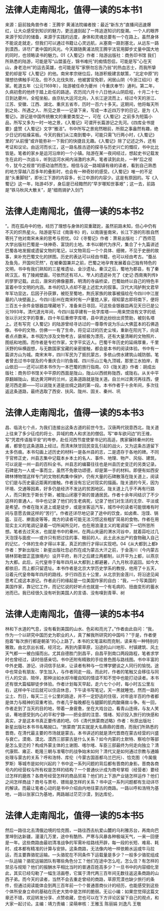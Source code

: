 # 法律人走南闯北，值得一读的5本书1

来源：庭前独角兽作者：王腾宇 黄浦法院编者按：最近“新东方”直播间迅速爆红，让大众感受到知识的魅力，更迅速刮起了一阵追逐知识的旋潮。一个人的眼界来源于知识的储备，来源于实践的远度，身体和灵魂总要有一个在路上。虽然身体不能说走就走，但我们可以通过书籍让心灵远航，从塞南一路到塞北，从远东一路到漠西，详尽广袤中国的风光。今天跟随黄浦法院王腾宇法官用脚步丈量中国大地的同时，也领略读书的魅力。01《入蜀记》作者：陆游出版社：商务印书馆   我们所熟悉的陆游，可能是写“山盟虽在，锦书难托”的痴情怨侣，可能是写“心在天山，身老沧州”的运去英雄，也可能是写“家祭勿忘告乃翁”的热血志士，而我所挚爱的却是写《入蜀记》的他。南宋孝宗继位后，陆游积极建言献策，“北定中原”的理想彷佛触手可及。但不久北伐失败，他被罢官免职，闲居山阴（今浙江绍兴）老家。乾道五年（公元1169年），陆游被任命为夔州（今重庆奉节）通判。第二年，久病初愈的他终于踏上赴任的路途。农历闰六月十八日他从山阴启程，十月二十七日到达夔州，全程坐船，由京杭大运河北向，入长江逆流而上，经过今天的浙江、江苏、安徽、江西、湖北、重庆五省市，历时一百六十多天。这期间，他将每天所到之处、所遇之人、所见之景一一记录下来，写成一本近四万字的日记，是为《入蜀记》。游记是中国传统散文的重要类型之一，可在《入蜀记》之前多为短篇小品，所写又多为一时一地之景，《入蜀记》可谓开长篇游记之先河。《四库全书提要》盛赞《入蜀记》文字“雅洁”。书中所写之景宛然眼前，所叙之事盎然有趣，绝少日记的枯燥呆板。今天的我们从江南到蜀中，可能只需飞行两小时，《入蜀记》里的“从前慢”或许能弥补一下我们的快捷且无趣。《入蜀记》除了记述之外，还有考证和议论。由运河而长江，这一路名胜古迹的探寻与历史兴亡的慨叹，书中比比皆是。笔者的家乡是运河沿岸的一个小镇。陆游在某一夜间经过，想起史书记载发生在此的一次战斗，听到运河水闸内湍激的水声。笔者读到此处，一种“后之视今，犹今之视昔”的感动油然而生。相信与这一路城镇有缘的读者，看到自己熟悉的地方穿越八百多年的叠影时，也会有一种奇妙的感受。《入蜀记》唯一的不足是“头重脚轻”，即长江下游的内容多，长江中游的内容少。这是有原因的。写《入蜀记》这一年，陆游45岁，身后是已经黯然的“早岁哪知世事艰”；这一去，前路是“铁马秋风大散关”，是“细雨骑驴入剑门

# 法律人走南闯北，值得一读的5本书2

”。而在孤舟中的他，经历了理想与身体的双重蹉跎，虽然前路未知，但心中仍有不灭的炽热星火。陆游是写过《南唐书》的，以南唐鉴南宋，长江下游的形胜自然寄托了他对南宋未来的思考与担忧。02《寻蜀记》作者：萧易出版社：广西师范大学出版社巴蜀是一块神奇、富饶的土地。本书以朝代为序尺，集合了十九篇讲述巴蜀各地发掘或遗留文物的笔记，以文物背后一个个具体、细微，不见于史册的故事，来补充巴蜀文化的拼图。历史的表达可以经由书籍，也可以经由考古。“蚕丛及鱼凫，开国何茫然”，在被秦国兼并之前，巴蜀之地孕育发展着自己独有特色的文明，书中有我们熟知的三星堆遗址、金沙遗址。秦汉之后，蜀地为郡县，有了秦砖汉瓦，有了陵阙壁画，可依然还有邛人、笮人的遗迹补充了《史记·西南夷列传》的寥寥记载。此后，唐宋的佛像墓葬，明清的寺庙桥梁，巴蜀始终以自己的特色丰富着中华文明的内涵。本书的切入点却不是上述宏大的叙事。汉代大鸿胪荆文君早年军功显达，后因子孙获罪，被贬至蜀地，荆氏家族的故事被描绘在今四川中江崖墓的八块壁画上。今四川彭州在南宋时有一户董姓人家，得知蒙古即将南下，便将三百五十余件金银器皿埋藏地下，准备来日寻回，可这些金银器皿再见天日已是公元1993年。清代道光年间，今四川盐亭建有一处字库塔——用来焚烧有文字的纸张以示对文字的尊重，四十年后重修字库塔，县中贤达纷纷出资赞助，被刻名塔上。还有写完《入蜀记》的陆游曾经寻访过的一尊尊传说为乐山大佛蓝本的石佛造像。书中的文物，仿佛一一有了生命，将见证过的历史尘埃，重新在阳光下，向读者点点数来。本书因为涉及文物考古，装帧极为漂亮，还有大量清晰的文物照片、图纸和地图。而作者是专栏作家，文字平实近人。巴蜀千年历史的延绵厚重，千里沃野的纵横遐想，与无数国家宝藏的亲密接触，都会是本书的阅读体验。书中有一篇讲方山为城。南宋末年，四川军民为了抵抗蒙古，多依山傍水建筑山城防御。笔者曾去过书中提及的今重庆合川钓鱼城、四川乐山三龟九顶城，那里江水拍岸，青山依旧——还可以把本书作为一本巴蜀的旅行指南。03《陇关道》作者：胡成出版社：商务印书馆关中平原的西面是陇山，陇山以西统称陇西，或陇右。从关中平原翻越陇山，抵达黄河畔的兰州，这条道路就是陇关道。自兰州过黄河再往西，便是河西走廊——可以说陇关道是丝绸之路的第一段。本书作者于十余年间，多次往返这条道路，最终选取了西安、扶风、陇州、固关、秦州、巩

# 法律人走南闯北，值得一读的5本书3

昌、临洮七个点，为我们连接出这条古道的前世今生。汉唐两代锐意西北，陇关道上往来了多少征戍的将士、异域的商人和求法的僧侣。写“单车欲问边”的王维，写“凭君传语报平安”的岑参，赴任河西节度使掌书记的高适，携家辗转秦州的杜甫，都曾在这条道路上经过。而清末陕甘回民变乱引起的战火，又为这条古道留下太多伤痕。本书勾画上述历史的材料一是各州县的志，二是遗存于各地的碑。不同于官修正史，州县志集中记载本乡本土的名人、事件、地理、物产、风俗、建筑，可以说是一州一县的百科全书。州县志的编纂往往也是州县历史变迁的另类记录。石碑是为一人或一事而立，虽然不免歌功颂德，却是第一手的材料。即便有如西安碑林博物馆这样专门的文物机构集中保护，仍有大量的石碑散落在陇关道上，阅读它们是与历史最近距离的接触。作者没有忘记对现实的描画。陇关道的今天，因为环境、交通等因素，好多仍是经济不发达的贫困地区。陇关道上几乎不再有行路人，而只剩生于斯长于斯，被陇山闭塞于斯的普通居民。作者十余年间结识了不少这样的普通人，书中也记录了他们的生老病死，记录了他们对生活的无奈、平淡或是希望。作者在陇关道上或是徒步，或是坐客运汽车，城市中的读者可能很难有时间与意愿去做这样的“苦行”。作者还详尽地记录了途中的饮食，如卤煮、泡馍、锅盔、豆花、擀面皮等等，南方的读者可能无法习惯这些粗犷简易的食物。作者在用现实主义的笔调记录着一切所闻所见时，也在用浪漫主义的笔调留下一切所思所想。笔者去过天水，也就是书中的秦州，在两山夹逼的渭水河谷中，就着蒜吃过几天泡馍与面皮——或许只有把过往的事、眼前的人、此土此水出产的食物融入自己的记忆，个体的生命才得以丰富，真正的旅行才得以实现吧。04《从大都到上都》作者：罗新出版社：新星出版社忽必烈在成为蒙古大汗之前，于金莲川（今内蒙古锡林郭勒盟正蓝旗境内）设开平府，称汗之后建立两都制，以开平为上都，以燕京为大都。此后，元代皇帝于每年四月从大都到上都避暑，八九月秋凉返回。如今大都依旧，而上都只留遗址。本书作者是北京大学历史学系的教授，他用了十五天，沿着元代皇帝每年四月的路线，步行四百五十公里，从北京到金莲川，将沿途见闻思考汇成这本游记。作者此行的缘起是一位美国作家的自白：“我，一个写美国的美国作家，靠记忆工作，而记忆说的好听点也就是一个有毛病的、扭曲变形的蓄水池而已。我已经很久没有听到美国人的言语、没有嗅到青草、树

# 法律人走南闯北，值得一读的5本书4

林和下水道的气息，没有看到美国的山水、色彩和亮光了。”作者由此自问：“我，作为一个以研究中国历史为职业的人，真了解我所研究的中国吗？”于是，作者便抱着“每次旅行都是朝圣”的心上路了。本书的文笔温和而克制，读来有一种特别的雅致。由北京出长城，经河北，再到内蒙草原，沿途的山川地形、村镇建筑、风土天气都一一被白描而出。尤其自德胜门到昌平，自昌平到南口两段路程，笔者求学时也曾经过，读时倍感亲切。书中还附有精致的手绘景色图与路线图。书中丰富的中外史籍、游记、诗词信手拈来，让读者有种与一位博学健谈之人同行的愉悦。途中也常会有朋友、学生加入，与作者同走一段。而此时，作者的笔触又会移往与同行人的交谈、陪伴，那种淡如水却冷暖自知的情谊不知不觉中也能打动读者。本书还有很大篇幅聊徒步体验。作者计划每天早起，走六七个小时，每小时五公里左右，这样中午过后就可以住店休息，下午读书写笔记，天一黑就睡觉。然而一路的尘土、烈日，每天二三十公里的路途，并不一定舒适的住宿，对年逾半百的作者都是体力与精神的双重考验。作者几乎每晚都在与腿脚的肌肉酸痛做斗争。有一回，作者走到了当天的目的地，带着一身疲惫，坐在大戏台边，看青山连绵，与友人笑谈，蓦地感受到内心的平和宁静——把全部的注意、情绪、知识投入旅行的快感和真实，才是这本书真正要传递的吧。05《清代旅蒙商述略》作者：秋原出版社：新星出版社本书书名略拗口。“旅蒙商”其实就是大名鼎鼎的晋商，而我们所熟悉的晋商，在清代最主要的市场就是蒙古。本书讲述的就是清代晋商在蒙古经营的兴盛与衰亡。漠南、漠北、漠西三部蒙古是什么关系？如今内蒙的土默特、察哈尔等部是怎么变迁的？构成外蒙主体的土谢图、喀尔喀、车臣三部最终为何走向独立？清代康熙、雍正、乾隆三朝与准噶尔的战争始末如何？清代又是如何通过宗教与通婚处理与蒙古的关系？呼和浩特、库伦（今蒙古国首都乌兰巴托）、恰克图（今属俄罗斯）等城市是如何兴起的？书中这一系列问题的背后都有晋商的身影。晋商各商号内的经营权与所有权是怎样的结构？一个普通伙计成为商号掌柜（经营者）要经过怎样的磨炼？各商号经营怎样的商品贸易？他们的上下游产业链怎样运作？他们之间怎样商战？商号与票号、镖局是怎样的关系？书中这一系列问题都有生动详尽的解读。而最让笔者心动的是书中介绍由内地往蒙古的商路。一路以呼和浩特为基地，一路以张家口为基地，两路越过茫茫沙漠，到达库伦，

# 法律人走南闯北，值得一读的5本书5

然后一路往北去清俄边境的恰克图，一路往西去杭爱山麓的乌利雅苏台，再南向巴里坤到达新疆，漫漫几万里，途中有酷热、严寒与风暴各种极端天气，一来一回便是一年。这些商路由最初清准战争的军需补给路线开辟，每一段的长短、难易、耗时、成本都有精准的计算与安排。这条商路，无法像内地一样依赖水运或牛马拉运，而主要靠骆驼运输。一头骆驼在不同条件下运载量是多少？一般多少骆驼组成一队运输？骆驼运输团队有哪些角色分工？他们在途中怎么吃，怎么住？有怎样的禁忌与规矩？他们的报酬水平相比当时的普通百姓高多少？一旦书中的内容细化至此，其实已经勾勒了一幅生活画卷，它属于清代两三百年间无数往返这条商路的山西子弟。而今天的读者，当然不会去重走曾经的商路，草原荒漠也缺少旅行的条件，但通过阅读能体会到两三百年前一个个普通晋商伙计的经历，也能感受到这些个体所安身立命的基础在历史大势中是怎样的脆弱。无讼小编：如果您觉得这篇文章还不错，欢迎转发分享、点赞收藏，您也可以在下方评论区留下自己的观点，和大家一起讨论。主编：靖力责编：梁萌审核：王雅玉 陈丽娟 刘逸凡 王敬

